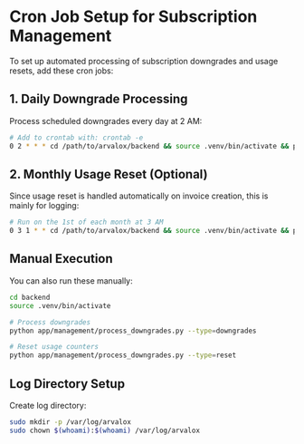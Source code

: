# Cron Job Setup for Subscription Management

To set up automated processing of subscription downgrades and usage resets, add these cron jobs:

## 1. Daily Downgrade Processing
Process scheduled downgrades every day at 2 AM:

```bash
# Add to crontab with: crontab -e
0 2 * * * cd /path/to/arvalox/backend && source .venv/bin/activate && python app/management/process_downgrades.py --type=downgrades >> /var/log/arvalox/downgrades.log 2>&1
```

## 2. Monthly Usage Reset (Optional)
Since usage reset is handled automatically on invoice creation, this is mainly for logging:

```bash
# Run on the 1st of each month at 3 AM
0 3 1 * * cd /path/to/arvalox/backend && source .venv/bin/activate && python app/management/process_downgrades.py --type=reset >> /var/log/arvalox/usage_reset.log 2>&1
```

## Manual Execution

You can also run these manually:

```bash
cd backend
source .venv/bin/activate

# Process downgrades
python app/management/process_downgrades.py --type=downgrades

# Reset usage counters
python app/management/process_downgrades.py --type=reset
```

## Log Directory Setup

Create log directory:
```bash
sudo mkdir -p /var/log/arvalox
sudo chown $(whoami):$(whoami) /var/log/arvalox
```